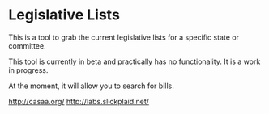 Legislative Lists
=================

This is a tool to grab the current legislative lists for a specific state or committee.

This tool is currently in beta and practically has no functionality. It is a work in progress.

At the moment, it will allow you to search for bills.

http://casaa.org/
http://labs.slickplaid.net/
